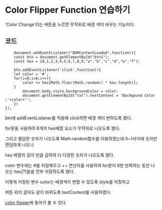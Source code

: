 # Color Flipper Function 연습하기

'Color Change'라는 버튼을 누르면 무작위로 배경 색이 바꾸는 기능이다.




## 코드

        document.addEventListener("DOMContentLoaded",function(){
        const btn = document.getElementById("btn1");
        const hex = [0,1,2,3,4,5,6,7,8,9,"a","b","c","d","e","f"];

        btn.addEventListener('click',function(){
        let color = '#';
        for(i=0;i<6;i++){
            color += hex[Math.floor(Math.random() * hex.length)];
        }
            document.body.style.backgroundColor = color;
            document.getElementById("txt").textContent = 'Backgound Color :'+color+'';
        })
    });

btn에 addEventListener를 적용해 click하면 배경 색이 변하도록 했다. 

for문을 사용하여 6개의 hex배열 요소가 무작위로 나오도록 했다. 

그리고 램덤한 숫자가 나오도록 Math.random함수를 이용하였는데 0~1사이에 숫자만 랜덤하게 나오니 

hex 배열의 길이 만큼 곱하여 더 다양한 숫자가 나오도록 했다.

color 변수에는 #를 저장해두고 += 연산자를 사용하여 for문이 6번 반복하는 동안 나오는 hex[?]들을 전부 저장하도록 했다.

이렇게 저장된 변수 color는 배경색이 변할 수 있도록 style를 지정하고 

버튼 위의 글자도 같이 바뀌도록 textContent를 사용하였다.

[color flipper](https://siyoonagain.github.io/colorFillperFunction.github.io/)에 들어가 볼 수 있다.
